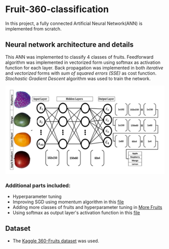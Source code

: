 # Fruit-360-classification
In this project, a fully connected Artificial Neural Network(ANN) is implemented from scratch.

## Neural network architecture and details
This ANN was implemented to classify 4 classes of fruits. Feedforward algorithm was implemented in vectorized form using softmax as activation function for each layer. Back propagation was implemented in both *iterative* and *vectorized* forms with *sum of squared errors (SSE)* as cost function. *Stochastic Gradient Descent* algorithm was used to train the network.

![ANN](./network.JPG)

### Additional parts included:
- Hyperparameter tuning 
- Improving SGD using momentum algorithm in this [file](./ANN_Project/ANN_momentum.py)
- Adding more classes of fruits and hyperparameter tuning in [More Fruits](./MoreFruit/)
- Using softmax as output layer's activation function in this [file](./ANN_Project/ANN_Extra4.py)
## Dataset
* The [Kaggle 360-Fruits dataset](https://www.kaggle.com/moltean/fruits) was used.